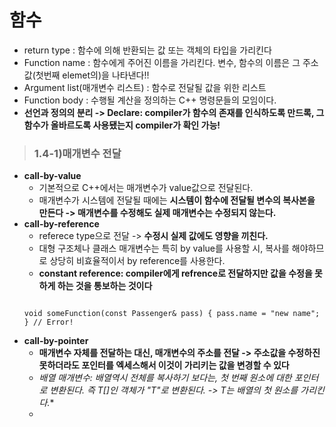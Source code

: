 함수
=========================
* return type : 함수에 의해 반환되는 값 또는 객체의 타입을 가리킨다
* Function name : 함수에게 주어진 이름을 가리킨다. 변수, 함수의 이름은 그 주소값(첫번째 elemet의)을 나타낸다!!
* Argument list(매개변수 리스트) : 함수로 전달될 값을 위한 리스트
* Function body : 수행될 계산을 정의하는 C++ 명령문들의 모임이다.
* **선언과 정의의 분리 -> Declare: compiler가 함수의 존재를 인식하도록 만드록, 그 함수가 올바르도록 사용됐는지 compiler가 확인 가능!**

> ### 1.4-1)매개변수 전달
  * **call-by-value**
    * 기본적으로 C++에서는 매개변수가 value값으로 전달된다.
    * 매개변수가 시스템에 전달될 때에는 **시스템이 함수에 전달될 변수의 복사본을 만든다 -> 매개변수를 수정해도 실제 매개변수는 수정되지 않는다.**
  * **call-by-reference** 
    * referece type으로 전달 -> **수정시 실제 값에도 영향을 끼친다.**
    * 대형 구조체나 클래스 매개변수는 특히 by value를 사용할 시, 복사를 해야하므로 상당히 비효율적이서 by reference를 사용한다.
    * **constant reference: compiler에게 refrence로 전달하지만 값을 수정을 못하게 하는 것을 통보하는 것이다**
    <pre><code>
    void someFunction(const Passenger& pass) { pass.name = "new name"; } // Error!
    </code></pre>
  * **call-by-pointer**
    * **매개변수 자체를 전달하는 대신, 매개변수의 주소를 전달 -> 주소값을 수정하진 못하더라도 포인터를 엑세스해서 이것이 가리키는 값을 변경할 수 있다**
    * **배열 매개변수: 배열역시 전체를 복사하기 보다는, 첫 번째 원소에 대한 포인터로 변환된다. 즉 T[]인 객체가 "T*"로 변환된다. -> T는 배열의 첫 원소를 가리킨다.**
    * 
  
